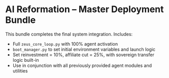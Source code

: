 # AI Reformation – Master Deployment Bundle

This bundle completes the final system integration. Includes:

- Full `zeus_core_loop.py` with 100% agent activation
- `boot_manager.py` to set initial environment variables and launch logic
- Set reinvestment = 10%, affiliate cut = 25%, with sovereign transfer logic built-in
- Use in conjunction with all previously provided agent modules and utilities
